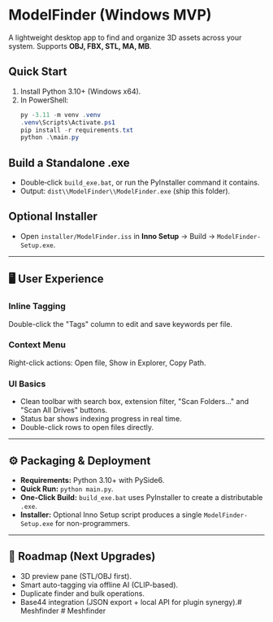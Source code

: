 # ModelFinder (Windows MVP)

A lightweight desktop app to find and organize 3D assets across your system. Supports **OBJ, FBX, STL, MA, MB**.

## Quick Start
1. Install Python 3.10+ (Windows x64).
2. In PowerShell:
   ```powershell
   py -3.11 -m venv .venv
   .venv\Scripts\Activate.ps1
   pip install -r requirements.txt
   python .\main.py
   ```

## Build a Standalone .exe
- Double‑click `build_exe.bat`, or run the PyInstaller command it contains.
- Output: `dist\\ModelFinder\\ModelFinder.exe` (ship this folder).

## Optional Installer
- Open `installer/ModelFinder.iss` in **Inno Setup** → Build → `ModelFinder-Setup.exe`.

---

## 🖥️ User Experience

### Inline Tagging
Double-click the "Tags" column to edit and save keywords per file.

### Context Menu
Right-click actions: Open file, Show in Explorer, Copy Path.

### UI Basics
- Clean toolbar with search box, extension filter, "Scan Folders…" and "Scan All Drives" buttons.
- Status bar shows indexing progress in real time.
- Double-click rows to open files directly.

---

## ⚙️ Packaging & Deployment
- **Requirements:** Python 3.10+ with PySide6.
- **Quick Run:** `python main.py`.
- **One-Click Build:** `build_exe.bat` uses PyInstaller to create a distributable `.exe`.
- **Installer:** Optional Inno Setup script produces a single `ModelFinder-Setup.exe` for non-programmers.

---

## 🚀 Roadmap (Next Upgrades)
- 3D preview pane (STL/OBJ first).
- Smart auto-tagging via offline AI (CLIP-based).
- Duplicate finder and bulk operations.
- Base44 integration (JSON export + local API for plugin synergy).#   M e s h f i n d e r  
 #   M e s h f i n d e r  
 